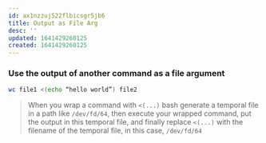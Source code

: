 ```yaml
---
id: ax1nzzuj522flbicsgr5jb6
title: Output as File Arg
desc: ''
updated: 1641429260125
created: 1641429260125
---
```



### Use the output of another command as a file argument

```bash
wc file1 <(echo “hello world”) file2
```

> When you wrap a command with `<(...)` bash generate a temporal file in a path like `/dev/fd/64`, then execute your wrapped command, put the output in this temporal file, and finally replace `<(...)` with the filename of the temporal file, in this case, `/dev/fd/64`
